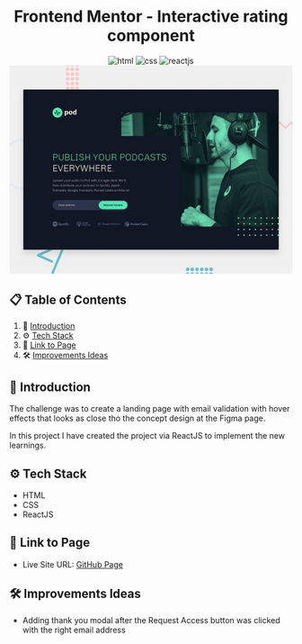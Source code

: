 <div align="center">
<h1>Frontend Mentor - Interactive rating component</h1>

<img src="https://img.shields.io/badge/html5-%23E34F26.svg?style=for-the-badge&logo=html5&logoColor=white" alt="html">
<img src="https://img.shields.io/badge/css3-%231572B6.svg?style=for-the-badge&logo=css3&logoColor=white" alt="css">
<img src ="https://img.shields.io/badge/react-%2320232a.svg?style=for-the-badge&logo=react&logoColor=%2361DAFB" alt="reactjs">

<img src="./src/assets/preview.jpg">
</div>

## 📋 <a name="table">Table of Contents</a>

1. 🤖 [Introduction](#introduction)
2. ⚙️ [Tech Stack](#tech-stack)
3. 🔋 [Link to Page](#link-page)
4. 🛠️ [Improvements Ideas](#improvements)

## <a name="introduction">🤖 Introduction</a>

The challenge was to create a landing page with email validation with hover effects that looks as close tho the concept design at the Figma page.

In this project I have created the project via ReactJS to implement the new learnings.

## <a name="tech-stack">⚙️ Tech Stack</a>

- HTML
- CSS
- ReactJS

## <a name="link-page">🔋 Link to Page</a>

- Live Site URL: [GitHub Page](https://mirkozlatunic.github.io/podcast-page/)

## <a name="improvements">🛠️ Improvements Ideas</a>

- Adding thank you modal after the Request Access button was clicked with the right email address
